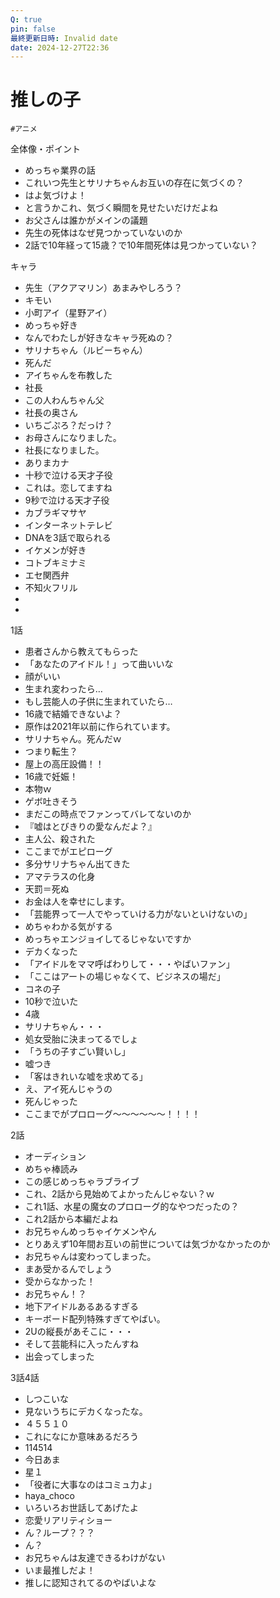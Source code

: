 ```yaml
---
Q: true
pin: false
最終更新日時: Invalid date
date: 2024-12-27T22:36
---
```

# 推しの子

`#アニメ`

全体像・ポイント

- めっちゃ業界の話  
- これいつ先生とサリナちゃんお互いの存在に気づくの？  
- はよ気づけよ！  
- と言うかこれ、気づく瞬間を見せたいだけだよね  
- お父さんは誰かがメインの議題  
- 先生の死体はなぜ見つかっていないのか  
- 2話で10年経って15歳？で10年間死体は見つかっていない？  

キャラ

- 先生（アクアマリン）あまみやしろう？  
- キモい  
- 小町アイ（星野アイ）  
- めっちゃ好き  
- なんでわたしが好きなキャラ死ぬの？  
- サリナちゃん（ルビーちゃん）  
- 死んだ  
- アイちゃんを布教した  
- 社長  
- この人わんちゃん父  
- 社長の奥さん  
- いちごぷろ？だっけ？  
- お母さんになりました。  
- 社長になりました。  
- ありまカナ  
- 十秒で泣ける天才子役  
- これは。恋してますね  
- 9秒で泣ける天才子役  
- カブラギマサヤ  
- インターネットテレビ  
- DNAを3話で取られる  
- イケメンが好き  
- コトブキミナミ  
- エセ関西弁  
- 不知火フリル  
-  
-  

1話

- 患者さんから教えてもらった  
- 「あなたのアイドル！」って曲いいな  
- 顔がいい  
- 生まれ変わったら…  
- もし芸能人の子供に生まれていたら…  
- 16歳で結婚できないよ？  
- 原作は2021年以前に作られています。  
- サリナちゃん。死んだｗ  
- つまり転生？  
- 屋上の高圧設備！！  
- 16歳で妊娠！  
- 本物ｗ  
- ゲボ吐きそう  
- まだこの時点でファンってバレてないのか  
- 『嘘はとびきりの愛なんだよ？』  
- 主人公、殺された  
- ここまでがエピローグ  
- 多分サリナちゃん出てきた  
- アマテラスの化身  
- 天罰＝死ぬ  
- お金は人を幸せにします。  
- 「芸能界って一人でやっていける力がないといけないの」  
- めちゃわかる気がする  
- めっちゃエンジョイしてるじゃないですか  
- デカくなった  
- 「アイドルをママ呼ばわりして・・・やばいファン」  
- 「ここはアートの場じゃなくて、ビジネスの場だ」  
- コネの子  
- 10秒で泣いた  
- 4歳  
- サリナちゃん・・・  
- 処女受胎に決まってるでしょ  
- 「うちの子すごい賢いし」  
- 嘘つき  
- 「客はきれいな嘘を求めてる」  
- え、アイ死んじゃうの  
- 死んじゃった  
- ここまでがプロローグ～～～～～～！！！！  

2話

- オーディション  
- めちゃ棒読み  
- この感じめっちゃラブライブ  
- これ、2話から見始めてよかったんじゃない？ｗ  
- これ1話、水星の魔女のプロローグ的なやつだったの？  
- これ2話から本編だよね  
- お兄ちゃんめっちゃイケメンやん  
- とりあえず10年間お互いの前世については気づかなかったのか  
- お兄ちゃんは変わってしまった。  
- まあ受かるんでしょう  
- 受からなかった！  
- お兄ちゃん！？  
- 地下アイドルあるあるすぎる  
- キーボード配列特殊すぎてやばい。  
- 2Uの縦長があそこに・・・  
- そして芸能科に入ったんすね  
- 出会ってしまった  

3話4話

- しつこいな  
- 見ないうちにデカくなったな。  
- ４５５１０  
- これになにか意味あるだろう  
- 114514  
- 今日あま  
- 星１  
- 「役者に大事なのはコミュ力よ」  
- haya_choco  
- いろいろお世話してあげたよ  
- 恋愛リアリティショー  
- ん？ループ？？？  
- ん？  
- お兄ちゃんは友達できるわけがない  
- いま最推しだよ！  
- 推しに認知されてるのやばいよな
